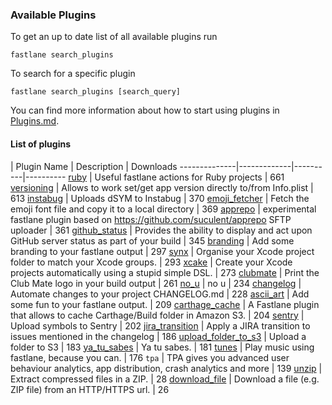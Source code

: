 ### Available Plugins

To get an up to date list of all available plugins run

```
fastlane search_plugins
```

To search for a specific plugin

```
fastlane search_plugins [search_query]
```

You can find more information about how to start using plugins in [Plugins.md](https://github.com/fastlane/fastlane/blob/master/fastlane/docs/Plugins.md).

#### List of plugins

| Plugin Name | Description | Downloads
--------------|-------------|----------|----------
[ruby](https://github.com/KrauseFx/fastlane-plugin-ruby) | Useful fastlane actions for Ruby projects | 661
[versioning](https://github.com/SiarheiFedartsou/fastlane-plugin-versioning) | Allows to work set/get app version directly to/from Info.plist | 613
[instabug](https://github.com/SiarheiFedartsou/fastlane-plugin-instabug) | Uploads dSYM to Instabug | 370
[emoji_fetcher](https://github.com/Themoji/ios/tree/master/fastlane-plugin-emoji_fetcher) | Fetch the emoji font file and copy it to a local directory | 369
[apprepo](https://github.com/suculent/fastlane-plugin-apprepo) | experimental fastlane plugin based on https://github.com/suculent/apprepo SFTP uploader | 361
[github_status](https://github.com/mfurtak/fastlane-plugin-github_status) | Provides the ability to display and act upon GitHub server status as part of your build | 345
[branding](https://github.com/snatchev/branding) | Add some branding to your fastlane output | 297
[synx](https://github.com/afonsograca/fastlane-plugin-synx) | Organise your Xcode project folder to match your Xcode groups. | 293
[xcake](https://github.com/jcampbell05/xcake/) | Create your Xcode projects automatically using a stupid simple DSL. | 273
[clubmate](https://github.com/KrauseFx/fastlane-plugin-clubmate) | Print the Club Mate logo in your build output | 261
[no_u](https://github.com/neonichu/fastlane-plugin-no_u) | no u | 234
[changelog](https://github.com/pajapro/fastlane-plugin-changelog) | Automate changes to your project CHANGELOG.md | 228
[ascii_art](https://github.com/neonichu/fastlane-ascii-art) | Add some fun to your fastlane output. | 209
[carthage_cache](https://github.com/thii/fastlane-plugin-carthage_cache) | A Fastlane plugin that allows to cache Carthage/Build folder in Amazon S3. | 204
[sentry](https://github.com/getsentry/sentry-fastlane) | Upload symbols to Sentry | 202
[jira_transition](https://github.com/valeriomazzeo/fastlane-plugin-jira_transition) | Apply a JIRA transition to issues mentioned in the changelog | 186
[upload_folder_to_s3](https://github.com/teriiehina/fastlane-plugin-upload_folder_to_s3) | Upload a folder to S3 | 183
[ya_tu_sabes](https://github.com/neonichu/fastlane-plugin-ya_tu_sabes) | Ya tu sabes. | 181
[tunes](https://github.com/neonichu/fastlane-tunes) | Play music using fastlane, because you can. | 176
`tpa` | TPA gives you advanced user behaviour analytics, app distribution, crash analytics and more | 139
[unzip](https://github.com/maxoly/fastlane-plugin-unzip) | Extract compressed files in a ZIP. | 28
[download_file](https://github.com/maxoly/fastlane-plugin-download_file) | Download a file (e.g. ZIP file) from an HTTP/HTTPS url. | 26
